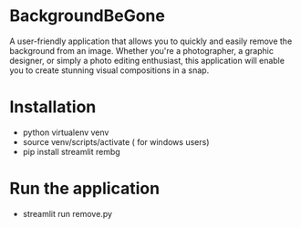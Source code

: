 # BackgroundBeGone
A user-friendly application that allows you to quickly and easily remove the background from an image.
Whether you're a photographer, a graphic designer, or simply a photo editing enthusiast,
this application will enable you to create stunning visual compositions in a snap.
# Installation
- python virtualenv venv
- source venv/scripts/activate ( for windows users)
- pip install streamlit rembg
# Run the application
- streamlit run remove.py
